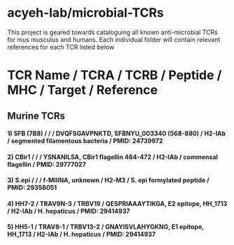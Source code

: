 # acyeh-lab/microbial-TCRs
This project is geared towards cataloguing all known anti-microbial TCRs for mus musculus and humans.  Each individual folder will contain relevant references for each TCR listed below



# TCR Name / TCRA / TCRB /  Peptide / MHC / Target / Reference
## Murine TCRs
#### 1) SFB (7B8)   /           /           / DVQFSGAVPNKTD, SFBNYU_003340 (568-880) / H2-IAb / segmented filamentous bacteria / PMID: 24739972 
#### 2) CBir1       /           /           / YSNANILSA, CBir1 flagellin 464-472     / H2-IAb / commensal flagellin            / PMID: 29777027 
#### 3) S.epi       /           /           / f-MIIINA, unknown                      / H2-M3  / S. epi formylated peptide      / PMID: 29358051
#### 4) HH7-2       / TRAV9N-3 / TRBV19     / QESPRIAAAYTIKGA, E2 epitope, HH_1713   / H2-IAb / H. hepaticus                   / PMID: 29414937
#### 5) HH5-1       / TRAV8-1  / TRBV13-2   / GNAYISVLAHYGKNG, E1 epitope, HH_1713   / H2-IAb / H. hepaticus                   / PMID: 29414937

